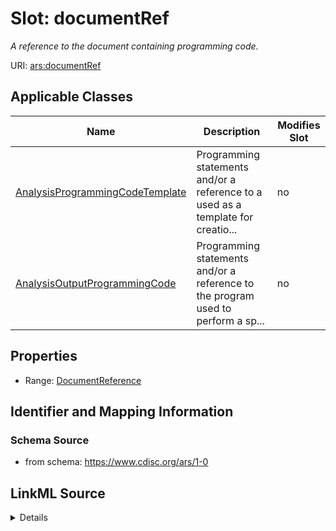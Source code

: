 # Slot: documentRef


_A reference to the document containing programming code._



URI: [ars:documentRef](https://www.cdisc.org/ars/1-0/documentRef)



<!-- no inheritance hierarchy -->




## Applicable Classes

| Name | Description | Modifies Slot |
| --- | --- | --- |
[AnalysisProgrammingCodeTemplate](AnalysisProgrammingCodeTemplate.md) | Programming statements and/or a reference to a used as a template for creatio... |  no  |
[AnalysisOutputProgrammingCode](AnalysisOutputProgrammingCode.md) | Programming statements and/or a reference to the program used to perform a sp... |  no  |







## Properties

* Range: [DocumentReference](DocumentReference.md)





## Identifier and Mapping Information







### Schema Source


* from schema: https://www.cdisc.org/ars/1-0




## LinkML Source

<details>
```yaml
name: documentRef
description: A reference to the document containing programming code.
from_schema: https://www.cdisc.org/ars/1-0
rank: 1000
multivalued: false
alias: documentRef
domain_of:
- AnalysisProgrammingCodeTemplate
- AnalysisOutputProgrammingCode
range: DocumentReference
inlined: true
inlined_as_list: true

```
</details>